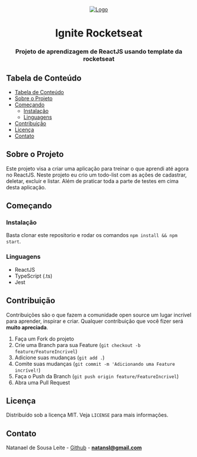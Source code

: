 <!-- PROJECT LOGO -->
<br />
<p align="center">
  <a href="https://rocketseat.com.br">
    <img src="https://raw.githubusercontent.com/Rocketseat/rocketseat-vscode-react-native-snippets/master/images/rocketseat_logo.png" alt="Logo">
  </a>

  <h1 align="center">Ignite Rocketseat</h1>
  <h3 align="center">Projeto de aprendizagem de ReactJS usando template da rocketseat</h3>
</p>

<!-- TABLE OF CONTENTS -->

## Tabela de Conteúdo

- [Tabela de Conteúdo](#tabela-de-conte%C3%BAdo)
- [Sobre o Projeto](#sobre-o-projeto)
- [Começando](#come%C3%A7ando)
  - [Instalação](#instala%C3%A7%C3%A3o)
  - [Linguagens](#linguagens)
- [Contribuição](#contribui%C3%A7%C3%A3o)
- [Licença](#licen%C3%A7a)
- [Contato](#contato)

<!-- ABOUT THE PROJECT -->

## Sobre o Projeto

Este projeto visa a criar uma aplicação para treinar o que aprendi até agora no ReactJS. Neste projeto eu crio um todo-list com as ações de cadastrar, deletar, excluir e listar. 
Além de praticar toda a parte de testes em cima desta aplicação.

## Começando

### Instalação

Basta clonar este repositorio e rodar os comandos `npm install && npm start`.

### Linguagens

- ReactJS
- TypeScript (.ts)
- Jest

## Contribuição

Contribuições são o que fazem a comunidade open source um lugar incrível para aprender, inspirar e criar. Qualquer contribuição que você fizer será **muito apreciada**.

1. Faça um Fork do projeto
2. Crie uma Branch para sua Feature (`git checkout -b feature/FeatureIncrivel`)
3. Adicione suas mudanças (`git add .`)
4. Comite suas mudanças (`git commit -m 'Adicionando uma Feature incrível!`)
5. Faça o Push da Branch (`git push origin feature/FeatureIncrivel`)
6. Abra uma Pull Request

<!-- LICENSE -->

## Licença

Distribuído sob a licença MIT. Veja `LICENSE` para mais informações.

<!-- CONTACT -->

## Contato

Natanael de Sousa Leite - [Github](v) - **natansl@gmail.com**
